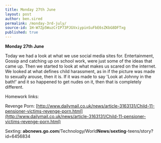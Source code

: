 ```yaml
---
title: Monday 27th June
layout: post
author: ben.sired
permalink: /monday-3rd-july/
source-id: 1H-W7Zp5WuzCrIP73PJGVxiypinSuFbE6sZKbG8DFTxg
published: true
---
```

**Monday 27th June**

Today we had a look at what we use social media sites for. Entertainment, Gossip and catching up on school work, were just some of the ideas that came up. Then we started to look at what makes us scared on the internet. We looked at what defines child harassment, as in if the picture was made to sexually arouse, then it is. If it was made to say 'Look at Johnny in the bath!' and it so happened to get nudes on it, then that is completely different. 

Homework links:

Revenge Porn: [http://www.dailymail.co.uk/news/article-3163131/Child-11-pensioner-victims-revenge-porn.html](http://www.dailymail.co.uk/news/article-3163131/Child-11-pensioner-victims-revenge-porn.html)

Sexting: **abcnews.go.com**/Technology/World**News**/**sexting**-teens/story?id=6456834

